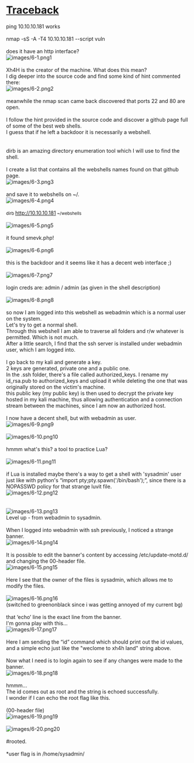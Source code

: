 <!doctype html><html>
<head>
  <meta http-equiv="content-type" content="text/html; charset=utf-8">
  <title>Traceback</title>
  <meta name="generator" content="CherryTree">
  <link rel="stylesheet" href="styles.css" type="text/css" />
</head>
<body><h1><b><u>Traceback</u></b></h1>ping 10.10.10.181 works<br /><br />nmap -sS -A -T4 10.10.10.181 --script vuln <br /><br />does it have an http interface?<br /><img src="images/6-1.png" alt="images/6-1.png" />1<br /><br />Xh4H is the creator of the machine. What does this mean? <br />I dig deeper into the source code and find some kind of hint commented there: <br /><img src="images/6-2.png" alt="images/6-2.png" />2<br /><br />meanwhile the nmap scan came back discovered that ports 22 and 80 are open.<br /><br />I follow the hint provided in the source code and discover a github page full of some of the best web shells.<br />I guess that if he left a backdoor it is necessarily a webshell.<br /><br /><br />dirb is an amazing directory enumeration tool which I will use to find the shell.<br /><br />I create a list that contains all the webshells names found on that github page.<br /><img src="images/6-3.png" alt="images/6-3.png" />3<br /><br />and save it to webshells on ~/.<br /><img src="images/6-4.png" alt="images/6-4.png" />4<br /><br /><small>dirb </small><a href="http://10.10.10.181">http://10.10.10.181</a><small> ~/webshells</small><br /><br /><img src="images/6-5.png" alt="images/6-5.png" />5<br /><br />it found smevk.php!<br /><br /><img src="images/6-6.png" alt="images/6-6.png" />6<br /><br />this is the backdoor and it seems like it has a decent web interface ;)<br /><br /><img src="images/6-7.png" alt="images/6-7.png" />7<br /><br />login creds are: admin / admin (as given in the shell description)<br /><br /><img src="images/6-8.png" alt="images/6-8.png" />8<br /><br />so now I am logged into this webshell as webadmin which is a normal user on the system. <br />Let's try to get a normal shell.<br />Through this webshell I am able to traverse all folders and r/w whatever is permitted. Which is not much.<br />After a little search, I find that the ssh server is installed under webadmin user, which I am logged into. <br /><br />I go back to my kali and generate a key. <br />2 keys are generated, private one and a public one.<br />In the .ssh folder, there's a file called authorized_keys. I rename my id_rsa.pub to authorized_keys and upload it while deleting the one that was originally stored on the victim's machine.<br />this public key (my public key) is then used to decrypt the private key hosted in my kali machine, thus allowing authentication and a connection stream between the machines, since I am now an authorized host. <br /><br />I now have a decent shell, but with webadmin as user. <br /><img src="images/6-9.png" alt="images/6-9.png" />9<br /><br /><img src="images/6-10.png" alt="images/6-10.png" />10<br /><br />hmmm what's this? a tool to practice Lua?<br /><br /><img src="images/6-11.png" alt="images/6-11.png" />11<br /><br />if Lua is installed maybe there's a way to get a shell with 'sysadmin' user just like with python's “import pty;pty.spawn('/bin/bash');”, since there is a NOPASSWD policy for that strange luvit file.<br /><img src="images/6-12.png" alt="images/6-12.png" />12<br /><br /><br /><img src="images/6-13.png" alt="images/6-13.png" />13<br />Level up - from webadmin to sysadmin.<br /><br />When I logged into webadmin with ssh previously, I noticed a strange banner. <br /><img src="images/6-14.png" alt="images/6-14.png" />14<br /><br />It is possible to edit the banner's content by accessing /etc/update-motd.d/ and changing the 00-header file. <br /><img src="images/6-15.png" alt="images/6-15.png" />15<br /><br />Here I see that the owner of the files is sysadmin, which allows me to modify the files.<br /><br /><img src="images/6-16.png" alt="images/6-16.png" />16<br />(switched to greenonblack since i was getting annoyed of my current bg)<br /><br />that ‘echo’ line is the exact line from the banner.<br />I'm gonna play with this...<br /><img src="images/6-17.png" alt="images/6-17.png" />17<br /><br />Here I am sending the “id” command which should print out the id values, and a simple echo just like the "weclome to xh4h land" string above.<br /><br />Now what I need is to login again to see if any changes were made to the banner.<br /><img src="images/6-18.png" alt="images/6-18.png" />18<br /><br />hmmm...<br />The id comes out as root and the string is echoed successfully.<br />I wonder if I can echo the root flag like this.<br /><br />(00-header file)<br /><img src="images/6-19.png" alt="images/6-19.png" />19<br /><br /><img src="images/6-20.png" alt="images/6-20.png" />20<br /><br />#rooted.<br /><br />*user flag is in /home/sysadmin/</body></html>
